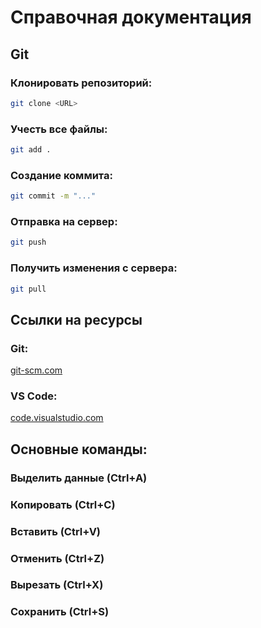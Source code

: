 # Справочная документация

## Git

### Клонировать репозиторий:
```bash
git clone <URL>
```

### Учесть все файлы:
```bash
git add .
```

### Создание коммита:
```bash
git commit -m "..."
```

### Отправка на сервер:
```bash
git push
```

### Получить изменения с сервера:
```bash
git pull
```

## Ссылки на ресурсы

### Git:
[git-scm.com](https://git-scm.com/)

### VS Code:
[code.visualstudio.com](https://code.visualstudio.com/)

## Основные команды:

### Выделить данные (Ctrl+A)
### Копировать (Ctrl+С)
### Вставить (Ctrl+V)
### Отменить (Ctrl+Z)
### Вырезать (Ctrl+X)
### Сохранить (Ctrl+S)
